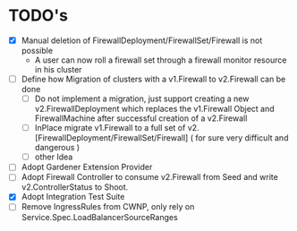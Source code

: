 # TODO's

- [x] Manual deletion of FirewallDeployment/FirewallSet/Firewall is not possible
  - A user can now roll a firewall set through a firewall monitor resource in his cluster
- [ ] Define how Migration of clusters with a v1.Firewall to v2.Firewall can be done
  - [ ] Do not implement a migration, just support creating a new v2.FirewallDeployment which replaces the v1.Firewall Object and FirewallMachine after successful creation of a v2.Firewall
  - [ ] InPlace migrate v1.Firewall to a full set of v2.[FirewallDeployment/FirewallSet/Firewall] ( for sure very difficult and dangerous )
  - [ ] other Idea
- [ ] Adopt Gardener Extension Provider
- [ ] Adopt Firewall Controller to consume v2.Firewall from Seed and write v2.ControllerStatus to Shoot.
- [x] Adopt Integration Test Suite
- [ ] Remove IngressRules from CWNP, only rely on Service.Spec.LoadBalancerSourceRanges
